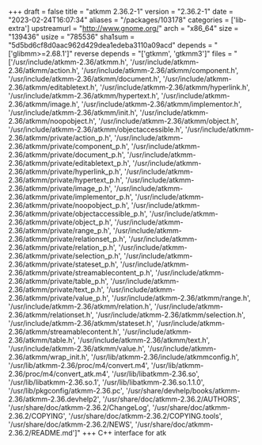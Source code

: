 +++
draft = false
title = "atkmm 2.36.2-1"
version = "2.36.2-1"
date = "2023-02-24T16:07:34"
aliases = "/packages/103178"
categories = ['lib-extra']
upstreamurl = "http://www.gnome.org/"
arch = "x86_64"
size = "139436"
usize = "785536"
sha1sum = "5d5bd6cf8d0aac962d429dea1edeba3110a09acd"
depends = "['glibmm>=2.68.1']"
reverse depends = "['gtkmm', 'gtkmm3']"
files = "['/usr/include/atkmm-2.36/atkmm.h', '/usr/include/atkmm-2.36/atkmm/action.h', '/usr/include/atkmm-2.36/atkmm/component.h', '/usr/include/atkmm-2.36/atkmm/document.h', '/usr/include/atkmm-2.36/atkmm/editabletext.h', '/usr/include/atkmm-2.36/atkmm/hyperlink.h', '/usr/include/atkmm-2.36/atkmm/hypertext.h', '/usr/include/atkmm-2.36/atkmm/image.h', '/usr/include/atkmm-2.36/atkmm/implementor.h', '/usr/include/atkmm-2.36/atkmm/init.h', '/usr/include/atkmm-2.36/atkmm/noopobject.h', '/usr/include/atkmm-2.36/atkmm/object.h', '/usr/include/atkmm-2.36/atkmm/objectaccessible.h', '/usr/include/atkmm-2.36/atkmm/private/action_p.h', '/usr/include/atkmm-2.36/atkmm/private/component_p.h', '/usr/include/atkmm-2.36/atkmm/private/document_p.h', '/usr/include/atkmm-2.36/atkmm/private/editabletext_p.h', '/usr/include/atkmm-2.36/atkmm/private/hyperlink_p.h', '/usr/include/atkmm-2.36/atkmm/private/hypertext_p.h', '/usr/include/atkmm-2.36/atkmm/private/image_p.h', '/usr/include/atkmm-2.36/atkmm/private/implementor_p.h', '/usr/include/atkmm-2.36/atkmm/private/noopobject_p.h', '/usr/include/atkmm-2.36/atkmm/private/objectaccessible_p.h', '/usr/include/atkmm-2.36/atkmm/private/object_p.h', '/usr/include/atkmm-2.36/atkmm/private/range_p.h', '/usr/include/atkmm-2.36/atkmm/private/relationset_p.h', '/usr/include/atkmm-2.36/atkmm/private/relation_p.h', '/usr/include/atkmm-2.36/atkmm/private/selection_p.h', '/usr/include/atkmm-2.36/atkmm/private/stateset_p.h', '/usr/include/atkmm-2.36/atkmm/private/streamablecontent_p.h', '/usr/include/atkmm-2.36/atkmm/private/table_p.h', '/usr/include/atkmm-2.36/atkmm/private/text_p.h', '/usr/include/atkmm-2.36/atkmm/private/value_p.h', '/usr/include/atkmm-2.36/atkmm/range.h', '/usr/include/atkmm-2.36/atkmm/relation.h', '/usr/include/atkmm-2.36/atkmm/relationset.h', '/usr/include/atkmm-2.36/atkmm/selection.h', '/usr/include/atkmm-2.36/atkmm/stateset.h', '/usr/include/atkmm-2.36/atkmm/streamablecontent.h', '/usr/include/atkmm-2.36/atkmm/table.h', '/usr/include/atkmm-2.36/atkmm/text.h', '/usr/include/atkmm-2.36/atkmm/value.h', '/usr/include/atkmm-2.36/atkmm/wrap_init.h', '/usr/lib/atkmm-2.36/include/atkmmconfig.h', '/usr/lib/atkmm-2.36/proc/m4/convert.m4', '/usr/lib/atkmm-2.36/proc/m4/convert_atk.m4', '/usr/lib/libatkmm-2.36.so', '/usr/lib/libatkmm-2.36.so.1', '/usr/lib/libatkmm-2.36.so.1.1.0', '/usr/lib/pkgconfig/atkmm-2.36.pc', '/usr/share/devhelp/books/atkmm-2.36/atkmm-2.36.devhelp2', '/usr/share/doc/atkmm-2.36.2/AUTHORS', '/usr/share/doc/atkmm-2.36.2/ChangeLog', '/usr/share/doc/atkmm-2.36.2/COPYING', '/usr/share/doc/atkmm-2.36.2/COPYING.tools', '/usr/share/doc/atkmm-2.36.2/NEWS', '/usr/share/doc/atkmm-2.36.2/README.md']"
+++
C++ interface for atk